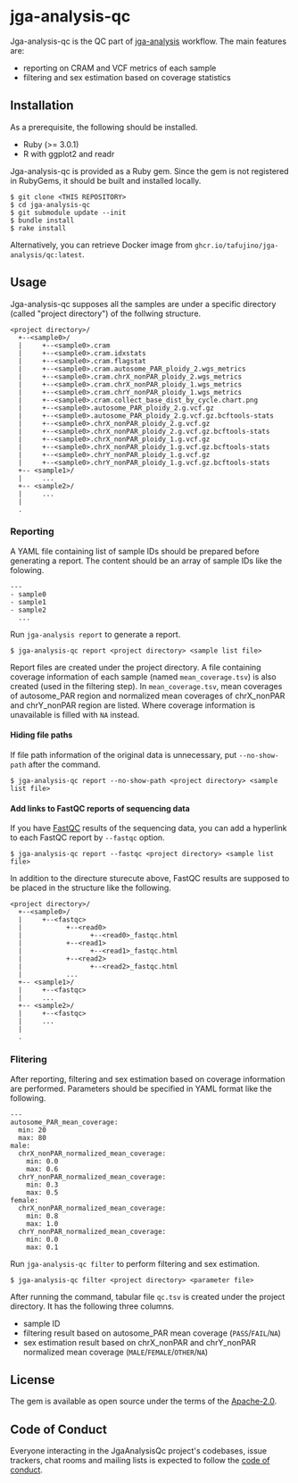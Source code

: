 # jga-analysis-qc

Jga-analysis-qc is the QC part of [jga-analysis](https://github.com/biosciencedbc/jga-analysis) workflow. The main features are:

* reporting on CRAM and VCF metrics of each sample
* filtering and sex estimation based on coverage statistics

## Installation

As a prerequisite, the following should be installed.

* Ruby (>= 3.0.1)
* R with ggplot2 and readr

Jga-analysis-qc is provided as a Ruby gem. Since the gem is not registered in RubyGems, it should be built and installed locally.

```
$ git clone <THIS REPOSITORY>
$ cd jga-analysis-qc
$ git submodule update --init
$ bundle install
$ rake install
```

Alternatively, you can retrieve Docker image from `ghcr.io/tafujino/jga-analysis/qc:latest`.

## Usage

Jga-analysis-qc supposes all the samples are under a specific directory (called "project directory") of the follwing structure.

```
<project directory>/
  +--<sample0>/
  |     +--<sample0>.cram
  |     +--<sample0>.cram.idxstats
  |     +--<sample0>.cram.flagstat
  |     +--<sample0>.cram.autosome_PAR_ploidy_2.wgs_metrics
  |     +--<sample0>.cram.chrX_nonPAR_ploidy_2.wgs_metrics
  |     +--<sample0>.cram.chrX_nonPAR_ploidy_1.wgs_metrics
  |     +--<sample0>.cram.chrY_nonPAR_ploidy_1.wgs_metrics
  |     +--<sample0>.cram.collect_base_dist_by_cycle.chart.png
  |     +--<sample0>.autosome_PAR_ploidy_2.g.vcf.gz
  |     +--<sample0>.autosome_PAR_ploidy_2.g.vcf.gz.bcftools-stats
  |     +--<sample0>.chrX_nonPAR_ploidy_2.g.vcf.gz
  |     +--<sample0>.chrX_nonPAR_ploidy_2.g.vcf.gz.bcftools-stats
  |     +--<sample0>.chrX_nonPAR_ploidy_1.g.vcf.gz
  |     +--<sample0>.chrX_nonPAR_ploidy_1.g.vcf.gz.bcftools-stats
  |     +--<sample0>.chrY_nonPAR_ploidy_1.g.vcf.gz
  |     +--<sample0>.chrY_nonPAR_ploidy_1.g.vcf.gz.bcftools-stats
  +-- <sample1>/
  |     ...
  +-- <sample2>/
  |     ...
  |
  .
```

### Reporting

A YAML file containing list of sample IDs should be prepared before generating a report. The content should be an array of sample IDs like the folowing.

```
---
- sample0
- sample1
- sample2
  ...
```

Run `jga-analysis report` to generate a report.

```
$ jga-analysis-qc report <project directory> <sample list file>
```

Report files are created under the project directory. A file containing coverage information of each sample (named `mean_coverage.tsv`) is also created (used in the filtering step). In `mean_coverage.tsv`, mean coverages of autosome_PAR region and normalized mean coverages of chrX_nonPAR and chrY_nonPAR region are listed. Where coverage information is unavailable is filled with `NA` instead.

#### Hiding file paths

If file path information of the original data is unnecessary, put `--no-show-path` after the command.

```
$ jga-analysis-qc report --no-show-path <project directory> <sample list file>
```

#### Add links to FastQC reports of sequencing data

If you have [FastQC](https://www.bioinformatics.babraham.ac.uk/projects/fastqc/) results of the sequencing data, you can add a hyperlink to each FastQC report by `--fastqc` option.

```
$ jga-analysis-qc report --fastqc <project directory> <sample list file>
```

In addition to the directure sturecute above, FastQC results are supposed to be placed in the structure like the following.

```
<project directory>/
  +--<sample0>/
  |     +--<fastqc>
  |           +--<read0>
  |                 +--<read0>_fastqc.html
  |           +--<read1>
  |                 +--<read1>_fastqc.html
  |           +--<read2>
  |                 +--<read2>_fastqc.html
  |           ...
  +-- <sample1>/
  |     +--<fastqc>
  |     ...
  +-- <sample2>/
  |     +--<fastqc>
  |     ...
  |
  .
```

### Flitering

After reporting, filtering and sex estimation based on coverage information are performed. Parameters should be specified in YAML format like the following.

```
---
autosome_PAR_mean_coverage:
  min: 20
  max: 80
male:
  chrX_nonPAR_normalized_mean_coverage:
    min: 0.0
    max: 0.6
  chrY_nonPAR_normalized_mean_coverage:
    min: 0.3
    max: 0.5
female:
  chrX_nonPAR_normalized_mean_coverage:
    min: 0.8
    max: 1.0
  chrY_nonPAR_normalized_mean_coverage:
    min: 0.0
    max: 0.1
```

Run `jga-analysis-qc filter` to perform filtering and sex estimation.

```
$ jga-analysis-qc filter <project directory> <parameter file>
```

After running the command, tabular file `qc.tsv` is created under the project directory. It has the following three columns.

* sample ID
* filtering result based on autosome_PAR mean coverage (`PASS`/`FAIL`/`NA`)
* sex estimation result based on chrX_nonPAR and chrY_nonPAR normalized mean coverage (`MALE`/`FEMALE`/`OTHER`/`NA`)

## License

The gem is available as open source under the terms of the [Apache-2.0](https://opensource.org/licenses/Apache-2.0).

## Code of Conduct

Everyone interacting in the JgaAnalysisQc project's codebases, issue trackers, chat rooms and mailing lists is expected to follow the [code of conduct](https://github.com/biosciencedbc/jga-analysis-qc/blob/main/CODE_OF_CONDUCT.md).

